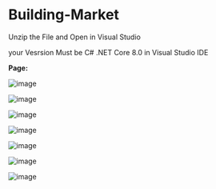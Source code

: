 # Building-Market

Unzip the File and Open in Visual Studio 

your Vesrsion Must be C# .NET Core 8.0 in Visual Studio IDE

**Page:**

![image](https://github.com/ArmanNagariya-Developer/BuildingMarket/assets/132456280/12608ac6-7b3c-4394-af6d-5efac73811da)




![image](https://github.com/ArmanNagariya-Developer/BuildingMarket/assets/132456280/953b2bfe-4fd8-4102-95dd-35d5a9f410be)




![image](https://github.com/ArmanNagariya-Developer/BuildingMarket/assets/132456280/471568b4-e7d6-44f1-812d-c4a807455c81)




![image](https://github.com/ArmanNagariya-Developer/BuildingMarket/assets/132456280/78684f62-c5d1-491b-bdf3-111064d34767)




![image](https://github.com/ArmanNagariya-Developer/BuildingMarket/assets/132456280/95576a56-a8a9-4957-a011-d68c495bf28d)



![image](https://github.com/ArmanNagariya-Developer/BuildingMarket/assets/132456280/a4b1862d-3bad-4734-a286-fa0f8c9bea8e)




![image](https://github.com/ArmanNagariya-Developer/BuildingMarket/assets/132456280/5b2d0095-4e4d-4de7-a97a-b0303c94e5c3)

